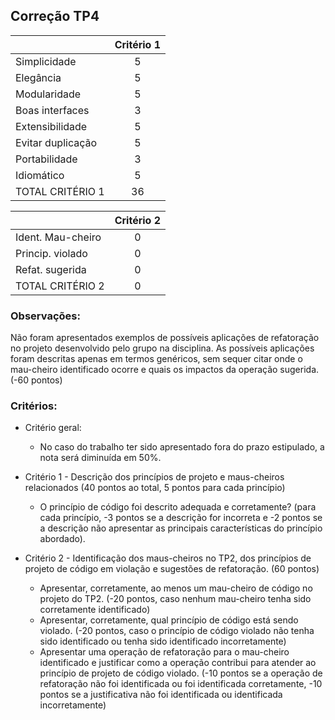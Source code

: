 Correção TP4
---

|                   | Critério 1 |  
|:------------------|:----------:|  
| Simplicidade      |     5      |  
| Elegância         |     5      |  
| Modularidade      |     5      |  
| Boas interfaces   |     3      |  
| Extensibilidade   |     5      |  
| Evitar duplicação |     5      |  
| Portabilidade     |     3      |  
| Idiomático        |     5      |  
| TOTAL CRITÉRIO 1  |    36      |
                                    
|                   | Critério 2 |  
|:------------------|:----------:|  
| Ident. Mau-cheiro |     0      |  
| Princip. violado  |     0      |  
| Refat. sugerida   |     0      |  
| TOTAL CRITÉRIO 2  |     0      |  



### Observações: 
Não foram apresentados exemplos de possíveis aplicações de refatoração no
projeto desenvolvido pelo grupo na disciplina. As possíveis aplicações foram
descritas apenas em termos genéricos, sem sequer citar onde o mau-cheiro
identificado ocorre e quais os impactos da operação sugerida. (-60 pontos)

### Critérios:  

- Critério geral: 
  - No caso do trabalho ter sido apresentado fora do prazo estipulado, a nota
    será diminuída em 50%.    

- Critério 1 - Descrição dos princípios de projeto e maus-cheiros relacionados
  (40 pontos ao total, 5 pontos para cada princípio) 
  - O princípio de código foi descrito adequada e corretamente? (para cada
    princípio, -3 pontos se a descrição for incorreta e -2 pontos se a descrição
    não apresentar as principais características do princípio abordado). 

- Critério 2 - Identificação dos maus-cheiros no TP2, dos princípios de projeto
  de código em violação e sugestões de refatoração. (60 pontos) 
  - Apresentar, corretamente, ao menos um mau-cheiro de código no projeto do
    TP2. (-20 pontos, caso nenhum mau-cheiro tenha sido corretamente
    identificado) 
  - Apresentar, corretamente, qual princípio de código está sendo violado. (-20
    pontos, caso o princípio de código violado não tenha sido identificado ou
    tenha sido identificado incorretamente)
  - Apresentar uma operação de refatoração para o mau-cheiro identificado e
    justificar como a operação contribui para atender ao princípio de projeto de
    código violado. (-10 pontos se a operação de refatoração não foi
    identificada ou foi identificada corretamente, -10 pontos se a justificativa
    não foi identificada ou identificada incorretamente) 
    
